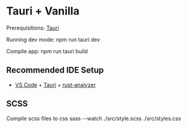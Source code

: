 # Tauri + Vanilla

Prerequisitions:
[Tauri](https://tauri.app/v1/guides/getting-started/prerequisites)

Running dev mode: 
npm run tauri dev

Compile app:
npm run tauri build

## Recommended IDE Setup

- [VS Code](https://code.visualstudio.com/) + [Tauri](https://marketplace.visualstudio.com/items?itemName=tauri-apps.tauri-vscode) + [rust-analyzer](https://marketplace.visualstudio.com/items?itemName=rust-lang.rust-analyzer)

## SCSS
Compile scss files to css
sass --watch ./src/style.scss ./src/styles.css
